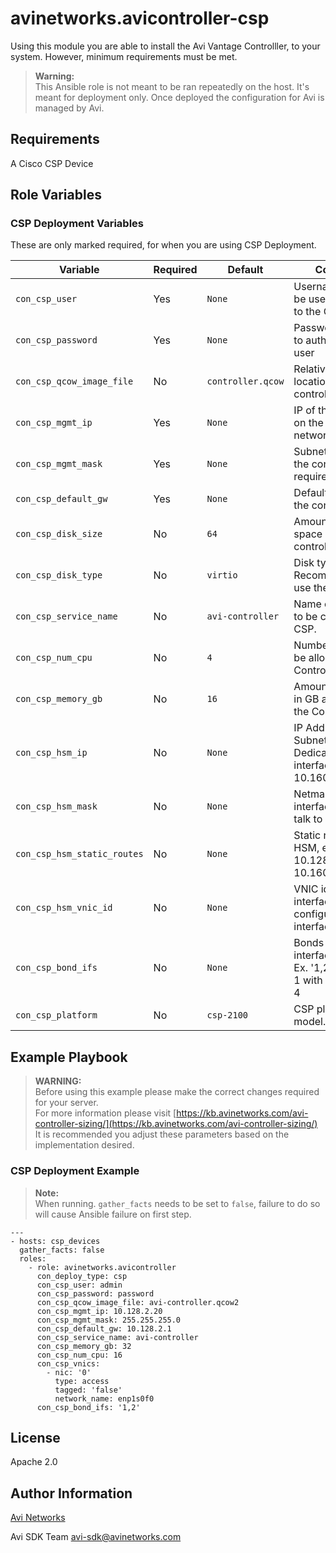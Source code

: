 # avinetworks.avicontroller-csp

Using this module you are able to install the Avi Vantage Controlller, to your system. However, minimum requirements must be met.

> **Warning:**  
This Ansible role is not meant to be ran repeatedly on the host. It's meant for deployment only. Once deployed the configuration for Avi is managed by Avi.

## Requirements

A Cisco CSP Device

## Role Variables

### CSP Deployment Variables
These are only marked required, for when you are using CSP Deployment.

| Variable | Required | Default | Comments |
|----------|----------|---------|----------|
| `con_csp_user` | Yes | `None` | Username that will be used to connect to the CSP server |
| `con_csp_password` | Yes | `None` | Password required to authenticate the user |
| `con_csp_qcow_image_file` | No | `controller.qcow` | Relative or absolute location of the controller qcow |
| `con_csp_mgmt_ip` | Yes | `None` | IP of the controller on the management network. |
| `con_csp_mgmt_mask` | Yes | `None` | Subnet mask that the controller will require. |
| `con_csp_default_gw` | Yes | `None` | Default gateway for the controller. |
| `con_csp_disk_size` | No | `64` | Amount of disk space in GB for the controller. |
| `con_csp_disk_type` | No | `virtio` | Disk type in CSP. Recommended to use the default. |
| `con_csp_service_name` | No | `avi-controller` | Name of the service to be created on the CSP. |
| `con_csp_num_cpu` | No | `4` | Number of CPUs to be allocated to the Controller |
| `con_csp_memory_gb` | No | `16` | Amount of memory in GB allocated to the Controller |
| `con_csp_hsm_ip` | No | `None` | IP Address and Subnet for Dedicated HSM interface, ex. 10.160.100.221/24 |
| `con_csp_hsm_mask` | No | `None` | Netmask of the interface that will talk to HSM |
| `con_csp_hsm_static_routes` | No | `None` | Static routes for HSM, ex. 10.128.1.0/24 via 10.160.100.1 |
| `con_csp_hsm_vnic_id` | No | `None` | VNIC id, of the HSM interface configured on this interface ex. 1 |
| `con_csp_bond_ifs` | No | `None` | Bonds the listed interfaces together. Ex. '1,2 3,4' bonds 1 with 2, and 3 with 4 |
| `con_csp_platform` | No | `csp-2100` | CSP platform model. |


## Example Playbook

> **WARNING:**  
Before using this example please make the correct changes required for your server.  
For more information please visit [https://kb.avinetworks.com/avi-controller-sizing/](https://kb.avinetworks.com/avi-controller-sizing/)  
It is recommended you adjust these parameters based on the implementation desired.

### CSP Deployment Example

> **Note:**  
When running. `gather_facts` needs to be set to `false`, failure to do so will cause Ansible failure on first step.

```
---
- hosts: csp_devices
  gather_facts: false
  roles:
    - role: avinetworks.avicontroller
      con_deploy_type: csp
      con_csp_user: admin
      con_csp_password: password
      con_csp_qcow_image_file: avi-controller.qcow2
      con_csp_mgmt_ip: 10.128.2.20
      con_csp_mgmt_mask: 255.255.255.0
      con_csp_default_gw: 10.128.2.1
      con_csp_service_name: avi-controller
      con_csp_memory_gb: 32
      con_csp_num_cpu: 16
      con_csp_vnics:
        - nic: '0'
          type: access
          tagged: 'false'
          network_name: enp1s0f0
      con_csp_bond_ifs: '1,2'
```

## License

Apache 2.0

## Author Information

[Avi Networks](https://avinetworks.com)

Avi SDK Team
avi-sdk@avinetworks.com
